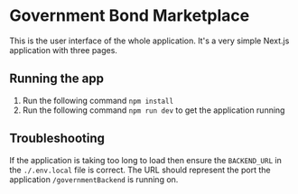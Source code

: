 # Government Bond Marketplace
This is the user interface of the whole application. It's a very simple Next.js application with three pages.

## Running the app
1. Run the following command `npm install`
2. Run the following command `npm run dev` to get the application running

## Troubleshooting
If the application is taking too long to load then ensure the `BACKEND_URL` in the `./.env.local` file is correct.
The URL should represent the port the application `/governmentBackend` is running on.